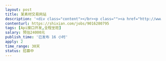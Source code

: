 ```yaml
---                
layout: post       
title: 某素材交易网站           
description: '<div class="content"></br><p class=""><a href="http://www.123rf.com.cn/" rel="nofollow" target="_blank">http://www.123rf.com.cn/</a></br><br/>网站开发，后端研发。</br><br/>素材库、订单、交易。</br><br/>第三方支付。</br><br/>要求坐班，按人天付费，每周几天可以协商。</br><br/>要求高级php工程师，懂架构、研发熟练，对品质有要求。</br></p></br></div>'     
contenturl: https://shixian.com/jobs/9016280795      
tags: [Api接口开发,全程坐班]            
salary: 预估24000元          
publish_time: '已发布 16 小时'         
apply: 2                   
time_range: 30天              
status: 招募中                  
---                 
```

